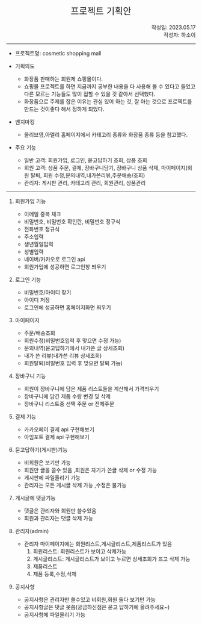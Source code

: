 <div style="text-align: center; font-size: x-large"> 프로젝트 기획안</div>
<br>
<div style="text-align: right">
작성일: 2023.05.17<br>
작성자: 하소이
</div>

------
+ 프로젝트명: cosmetic shopping mall 


+ 기획의도
  + 화장품 판매하는 회원제 쇼핑몰이다.
  + 쇼핑몰 프로젝트를 하면 지금까지 공부한 내용을 다 사용해 볼 수 있다고 들었고 다른 모르는 기능들도 많이 접할 수 있을 것 같아서 선택했다.
  + 화장품으로 주제를 잡은 이유는 관심 있어 하는 것, 잘 아는 것으로 프로젝트를 만드는 것이좋다 해서 정하게 되었다.
  

+ 벤치마킹
  + 올리브영,아멜리 홈페이지에서 카테고리 종류와 화장품 종류 등을 참고했다.


+ 주요 기능
  + 일반 고객: 회원가입, 로그인, 묻고답하기 조회, 상품 조회
  + 회원 고객: 상품 주문, 결제, 장바구니담기, 장바구니 상품 삭제, 마이페이지(회원 탈퇴, 회원 수정,문의내역,내가쓴리뷰,주문배송/조회)
  + 관리자: 게시판 관리, 카테고리 관리, 회원관리, 상품관리
  
***********

1. 회원가입 기능 
   + 이메일 중복 체크
   + 비밀번호, 비밀번호 확인란, 비밀번호 정규식
   + 전화번호 정규식
   + 주소입력
   + 생년월일입력
   + 성별입력
   + 네이버/카카오로 로그인 api
   + 회원가입에 성공하면 로그인창 띄우기


2. 로그인 기능
   + 비밀번호/아이디 찾기
   + 아이디 저장
   + 로그인에 성공하면 홈페이지화면 띄우기


3. 마이페이지 
   + 주문/배송조회
   + 회원수정(비밀번호입력 후 맞으면 수정 가능)
   + 문의내역(묻고답하기에서 내가쓴 글 상세조회)
   + 내가 쓴 리뷰(내가쓴 리뷰 상세조회)
   + 회원탈퇴(비밀번호 입력 후 맞으면 탈퇴 가능)


4. 장바구니 기능
   + 회원이 장바구니에 담은 제품 리스트들을 계산해서 가격띄우기
   + 장바구니에 담긴 제품 수량 변경 및 삭제
   + 장바구니 리스트중 선택 주문 or 전체주문


5. 결제 기능
   + 카카오페이 결제 api 구현해보기
   + 아임포트 결제 api 구현해보기
6. 묻고답하기(게시판)기능
   + 비회원은 보기만 가능
   + 회원만 글을 쓸수 있음 ,회원은 자기가 쓴글 삭제 or 수정 가능 
   + 게시판에 파일올리기 가능 
   + 관리자는 모든 게시글 삭제 가능 ,수정은 불가능


7. 게시글에 댓글기능
    + 댓글은 관리자와 회원만 쓸수있음
    + 회원과 관리자는 댓글 삭제 가능


7. 관리자(admin)
   + 관리자 마이페이지에는 회원리스트,게시글리스트,제품리스트가 있음
       1. 회원리스트: 회원리스트가 보이고 삭제가능
       2. 게시글리스트: 게시글리스트가 보이고 누르면 상세조회가 뜨고 삭제 가능
       3. 제품리스트
       4. 제품 등록,수정,삭제
8. 공지사항
   + 공지사항은 관리자만 쓸수있고 비회원,회원 둘다 보기만 가능
   + 공지사항글은 댓글 못씀(궁금하신점은 묻고 답하기에 올려주세요~)
   + 공지사항에 파일올리기 가능